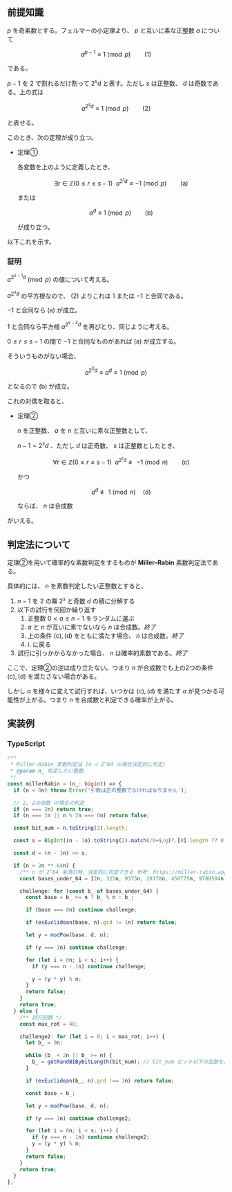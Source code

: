 ## 前提知識

$p$ を奇素数とする。フェルマーの小定理より、 $p$ と互いに素な正整数 $a$ について

$$a^{p-1} \equiv 1 \pmod p \qquad (1)$$

である。

$p-1$ を $2$ で割れるだけ割って $2^{s} d$ と表す。ただし $s$ は正整数、 $d$ は奇数である。上の式は

$$a^{2^s d} \equiv 1 \pmod p \qquad (2)$$

と表せる。

このとき、次の定理が成り立つ。

- 定理①

  各変数を上のように定義したとき、

  $$\exists r\in \mathbb{Z}(0 \le r \le s-1) \ \ a^{2^r d} \equiv {-1} \pmod p \qquad \mathrm{(a)}$$

  または

  $$a^d \equiv 1 \pmod p \qquad \mathrm{(b)}$$

  が成り立つ。

以下これを示す。

### 証明

$a^{2^{s-1} d} \pmod p$ の値について考える。

$a^{2^s d}$ の平方根なので、 $(2)$ よりこれは $1$ または $-1$ と合同である。

$-1$ と合同なら $\mathrm{(a)}$ が成立。

$1$ と合同なら平方根 $a^{2^{s-2} d}$ を再びとり、同じように考える。

$0 \le r \le s-1$ の間で $-1$ と合同なものがあれば $\mathrm{(a)}$ が成立する。

そういうものがない場合、

$$a^{2^0 d} \equiv a^d \equiv 1 \pmod p$$

となるので $\mathrm{(b)}$ が成立。

これの対偶を取ると、

- 定理②

  $n$ を正整数、 $a$ を $n$ と互いに素な正整数として、

  $n-1 = 2^{s} d$ 、ただし $d$ は正奇数、 $s$ は正整数としたとき、

  $$\forall r \in \mathbb{Z}(0 ≤ r ≤ s-1)\ \ a^{2^r d} \not\equiv {-1} \pmod n \qquad \mathrm{(c)}$$

  かつ

  $$a^d \not\equiv 1 \pmod n \quad \mathrm{(d)}$$

  ならば、 $n$ は合成数

がいえる。

## 判定法について

定理②を用いて確率的な素数判定をするものが **Miller&ndash;Rabin** 素数判定法である。

具体的には、 $n$ を素数判定したい正整数とすると、

1. $n-1$ を $2$ の冪 $2^s$ と奇数 $d$ の積に分解する
2. 以下の試行を何回か繰り返す
   1. 正整数 $0 < a \le n-1$ をランダムに選ぶ
   2. $a$ と $n$ が互いに素でないなら $n$ は合成数。_終了_
   3. 上の条件 $\mathrm{(c)}, \mathrm{(d)}$ をともに満たす場合、 $n$ は合成数。_終了_
   4. i\. に戻る
3. 試行に引っかからなかった場合、 $n$ は確率的素数である。_終了_

ここで、定理②の逆は成り立たない。つまり $n$ が合成数でも上の2つの条件 $\mathrm{(c)}, \mathrm{(d)}$ を満たさない場合がある。

しかし $a$ を様々に変えて試行すれば、いつかは $\mathrm{(c)}, \mathrm{(d)}$ を満たす $a$ が見つかる可能性が上がる。つまり $n$ を合成数と判定できる確率が上がる。

## 実装例

### TypeScript

```ts
/**
 * Miller-Rabin 素数判定法 (n < 2^64 の場合決定的に判定)
 * @param n_ 判定したい整数
 */
const millerRabin = (n_: bigint) => {
  if (n < 0n) throw Error('引数は正の整数でなければなりません');

  // 2, 2の倍数 の場合の判定
  if (n === 2n) return true;
  if (n === 1n || n % 2n === 0n) return false;

  const bit_num = n.toString(2).length;

  const s = BigInt((n - 1n).toString(2).match(/0+$/g)?.[0].length ?? 0);

  const d = (n - 1n) >> s;

  if (n < 2n ** 64n) {
    /** n が 2^64 未満の時、決定的に判定できる 参考: https://miller-rabin.appspot.com/#bases7 */
    const bases_under_64 = [2n, 325n, 9375n, 28178n, 450775n, 9780504n, 1795265022n] as const;

    challenge: for (const b_ of bases_under_64) {
      const base = b_ >= n ? b_ % n : b_;

      if (base === 0n) continue challenge;

      if (exEuclidean(base, n).gcd != 1n) return false;

      let y = modPow(base, d, n);

      if (y === 1n) continue challenge;

      for (let i = 0n; i < s; i++) {
        if (y === n - 1n) continue challenge;

        y = (y * y) % n;
      }
      return false;
    }
    return true;
  } else {
    /** 試行回数 */
    const max_rot = 40;

    challenge2: for (let i = 0; i < max_rot; i++) {
      let b_ = 0n;

      while (b_ < 2n || b_ >= n) {
        b_ = getRandBIByBitLength(bit_num); // bit_num ビット以下の乱数を出力
      }

      if (exEuclidean(b_, n).gcd !== 1n) return false;

      const base = b_;

      let y = modPow(base, d, n);

      if (y === 1n) continue challenge2;

      for (let i = 0n; i < s; i++) {
        if (y === n - 1n) continue challenge2;
        y = (y * y) % n;
      }
      return false;
    }
    return true;
  }
};
```
